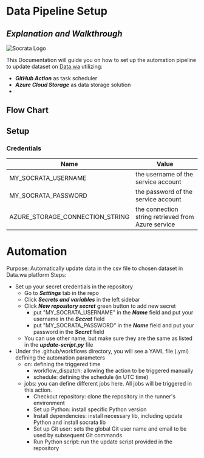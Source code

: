 # Data Pipeline Setup
## _Explanation and Walkthrough_
![Socrata Logo](https://www.drupal.org/files/styles/grid-3-2x/public/project-images/socrata_vertical_thumb.jpg?itok=u9t1pXc7)

This Documentation will guide you on how to set up the automation pipeline to update dataset on [Data.wa](https://data.wa.gov/) utilizing:
- _**GitHub Action**_ as task scheduler
- _**Azure Cloud Storage**_ as data storage solution
- 

## Flow Chart



## Setup

### Credentials

| Name | Value |
| ------ | ------ |
| MY_SOCRATA_USERNAME | the username of the service account |
| MY_SOCRATA_PASSWORD | the password of the service account |
|AZURE_STORAGE_CONNECTION_STRING| the connection string retrieved from Azure service |



# Automation
Purpose: Automatically update data in the csv file to chosen dataset in Data.wa platform
Steps: 
- Set up your secret credentials in the repository
  - Go to ***Settings*** tab in the repo
  - Click ***Secrets and variables*** in the left sidebar
  - Click ***New repository secret*** green button to add new secret
    - put "MY_SOCRATA_USERNAME" in the ***Name*** field and put your username in the ***Secret*** field
    - put "MY_SOCRATA_PASSWORD" in the ***Name*** field and put your password in the ***Secret*** field
  - You can use other name, but make sure they are the same as listed in the ***update-script.py*** file
- Under the .github/workflows directory, you will see a YAML file (.yml) defining the automation parameters
  - on: defining the triggered time
    - workflow_dispatch: allowing the action to be triggered manually
    - schedule: defining the schedule (in UTC time)
  - jobs: you can define different jobs here. All jobs will be triggered in this action.
    - Checkout repository: clone the repository in the runner's environment
    - Set up Python: install specific Python version
    - Install dependencies: install necessary lib, including update Python and install socrata lib
    - Set up Git user: sets the global Git user name and email to be used by subsequent Git commands
    - Run Python script: run the update script provided in the repository
